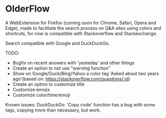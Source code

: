 # OlderFlow

A WebExtension for Firefox (coming soon for Chrome, Safari, Opera and Edge), made to facilitate the search process on Q&A sites using colors and shortcuts, for now is compatible with Stackoverflow and Stackexchange.

Search compatible with Google and DuckDuckGo.

TODO:

- Bugfix on recent answers with 'yesteday' and other things
- Create an option to not use "warning function"
- Show on Google/Duck/Bing/Yahoo a color tag 'Asked about two years ago'(based on: https://stackoverflow.com/questions/:id)
- Create an option to customize title
- Customize emojis
- Customize color/time/emoji

Known issues:
DuckDuckGo: 'Copy code' function has a bug with some tags, copying more than necessary, but work.
